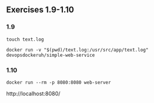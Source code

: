 ## Exercises 1.9-1.10

### 1.9

`touch text.log`

`docker run -v "$(pwd)/text.log:/usr/src/app/text.log" devopsdockeruh/simple-web-service`


### 1.10

`docker run --rm -p 8080:8080 web-server`

http://localhost:8080/

